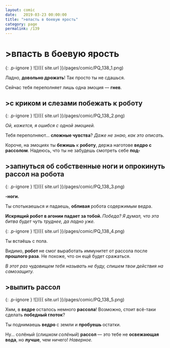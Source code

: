 ```yaml
---
layout: comic
date:   2019-03-23 00:00:00 
title: ">впасть в боевую ярость"
category: page
permalink: /139
---
```

# >впасть в боевую ярость

{: .p-ignore }
![]({{ site.url }}/pages/comic/PQ_138_1.png)

Ладно, <strong>довольно дрожать</strong>! Так просто ты не сдашься.

Сейчас тебя переполняет лишь одна эмоция — <strong>гнев</strong>.

## >с криком и слезами побежать к роботу

{: .p-ignore }
![]({{ site.url }}/pages/comic/PQ_138_2.png)

<em>Ой, кажется, я ошибся с одной эмоцией.</em>

Тебя переполняют… <strong>сложные чувства</strong>? <em>Даже не знаю, как это описать.</em>

Короче, на эмоциях ты <strong>бежишь </strong>к <strong>роботу</strong>, держа наготове <strong>ведро с рассолом</strong>. Надеюсь, что ты не забудешь смотреть себе <strong>под-</strong>

## >запнуться об собственные ноги и опрокинуть рассол на робота

{: .p-ignore }
![]({{ site.url }}/pages/comic/PQ_138_3.png)

<strong>-ноги.</strong>

Ты спотыкаешься и падаешь, <strong>обливая </strong>робота содержимым ведра.

<strong>Искрящий робот в агонии падает за тобой. </strong><em>Победа? Я думал, что эта битва будет чуть труднее, да ладно уже.</em>

{: .p-ignore }
![]({{ site.url }}/pages/comic/PQ_138_4.png)

Ты встаёшь с пола. 

Видимо, <strong>робот </strong>не смог выработать иммунитет от рассола после <strong>прошлого раза</strong>. Не похоже, что он ещё будет сражаться. 

<em>В этот раз чудовищем тебя называть не буду, спишем твои действия на самозащиту.</em>

## >выпить рассол

{: .p-ignore }
![]({{ site.url }}/pages/comic/PQ_138_5.png)

Хмм, в <strong>ведре </strong>осталось немного <strong>рассола</strong>! Возможно, стоит всё-таки сделать <strong>победный глоток</strong>?

Ты поднимаешь <strong>ведро </strong>с земли и <strong>пробуешь </strong>остатки.

Ну… солёный (<em>слишком солёный</em>) <strong>рассол </strong>— это тебе не <strong>освежающая вода</strong>, но <strong>лучше</strong>, чем ничего! <em>Наверное.</em>
